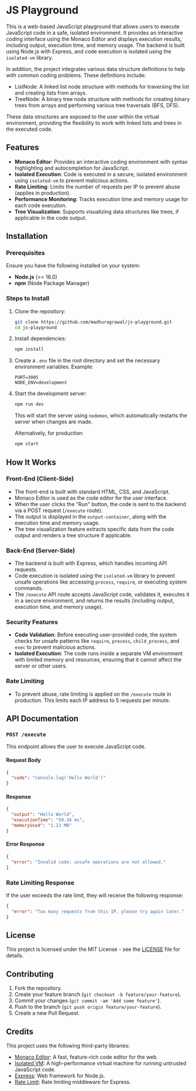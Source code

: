 
# JS Playground

This is a web-based JavaScript playground that allows users to execute JavaScript code in a safe, isolated environment. It provides an interactive coding interface using the Monaco Editor and displays execution results, including output, execution time, and memory usage. The backend is built using Node.js with Express, and code execution is isolated using the `isolated-vm` library.

In addition, the project integrates various data structure definitions to help with common coding problems. These definitions include:

 - ListNode: A linked list node structure with methods for traversing the list and creating lists from arrays.
 - TreeNode: A binary tree node structure with methods for creating binary trees from arrays and performing various tree traversals (BFS, DFS).

These data structures are exposed to the user within the virtual environment, providing the flexibility to work with linked lists and trees in the executed code.

## Features

- **Monaco Editor**: Provides an interactive coding environment with syntax highlighting and autocompletion for JavaScript.
- **Isolated Execution**: Code is executed in a secure, isolated environment using `isolated-vm` to prevent malicious actions.
- **Rate Limiting**: Limits the number of requests per IP to prevent abuse (applies in production).
- **Performance Monitoring**: Tracks execution time and memory usage for each code execution.
- **Tree Visualization**: Supports visualizing data structures like trees, if applicable in the code output.

## Installation

### Prerequisites

Ensure you have the following installed on your system:

- **Node.js** (>= 16.0)
- **npm** (Node Package Manager)

### Steps to Install

1. Clone the repository:

   ```bash
   git clone https://github.com/madhuragrawal/js-playground.git
   cd js-playground
   ```

2. Install dependencies:

   ```bash
   npm install
   ```

3. Create a `.env` file in the root directory and set the necessary environment variables. Example:

   ```env
   PORT=3005
   NODE_ENV=development
   ```

4. Start the development server:

   ```bash
   npm run dev
   ```

   This will start the server using `nodemon`, which automatically restarts the server when changes are made.

   Alternatively, for production:

   ```bash
   npm start
   ```

## How It Works

### Front-End (Client-Side)

- The front-end is built with standard HTML, CSS, and JavaScript.
- Monaco Editor is used as the code editor for the user interface.
- When the user clicks the "Run" button, the code is sent to the backend via a POST request (`/execute` route).
- The output is displayed in the `output-container`, along with the execution time and memory usage.
- The tree visualization feature extracts specific data from the code output and renders a tree structure if applicable.

### Back-End (Server-Side)

- The backend is built with Express, which handles incoming API requests.
- Code execution is isolated using the `isolated-vm` library to prevent unsafe operations like accessing `process`, `require`, or executing system commands.
- The `/execute` API route accepts JavaScript code, validates it, executes it in a secure environment, and returns the results (including output, execution time, and memory usage).

### Security Features

- **Code Validation**: Before executing user-provided code, the system checks for unsafe patterns like `require`, `process`, `child_process`, and `exec` to prevent malicious actions.
- **Isolated Execution**: The code runs inside a separate VM environment with limited memory and resources, ensuring that it cannot affect the server or other users.

### Rate Limiting

- To prevent abuse, rate limiting is applied on the `/execute` route in production. This limits each IP address to 5 requests per minute.

## API Documentation

### `POST /execute`

This endpoint allows the user to execute JavaScript code.

#### Request Body

```json
{
  "code": "console.log('Hello World')"
}
```

#### Response

```json
{
  "output": "Hello World",
  "executionTime": "50.34 ms",
  "memoryUsed": "1.23 MB"
}
```

#### Error Response

```json
{
  "error": "Invalid code: unsafe operations are not allowed."
}
```

### Rate Limiting Response

If the user exceeds the rate limit, they will receive the following response:

```json
{
  "error": "Too many requests from this IP, please try again later."
}
```

## License

This project is licensed under the MIT License - see the [LICENSE](LICENSE) file for details.

## Contributing

1. Fork the repository.
2. Create your feature branch (`git checkout -b feature/your-feature`).
3. Commit your changes (`git commit -am 'Add some feature'`).
4. Push to the branch (`git push origin feature/your-feature`).
5. Create a new Pull Request.

## Credits

This project uses the following third-party libraries:

- [Monaco Editor](https://github.com/Microsoft/monaco-editor): A fast, feature-rich code editor for the web.
- [Isolated VM](https://github.com/wasmerio/isolated-vm): A high-performance virtual machine for running untrusted JavaScript code.
- [Express](https://expressjs.com/): Web framework for Node.js.
- [Rate Limit](https://www.npmjs.com/package/express-rate-limit): Rate limiting middleware for Express.
